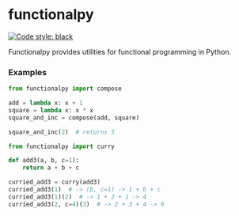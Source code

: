# functionalpy #

[![Code style: black](https://img.shields.io/badge/code%20style-black-000000.svg)](https://github.com/psf/black)

Functionalpy provides utilities for functional programming in Python. 


### Examples ###

```python
from functionalpy import compose

add = lambda x: x + 1
square = lambda x: x * x
square_and_inc = compose(add, square)

square_and_inc(2)  # returns 5
```

```python
from functionalpy import curry

def add3(a, b, c=1):
    return a + b + c

curried_add3 = curry(add3)
curried_add3(1)  # -> (b, c=1) -> 1 + b + c
curried_add3(1)(2)  # -> 1 + 2 + 1 -> 4
curried_add3(2, c=4)(3)  # -> 2 + 3 + 4 -> 9 
```
